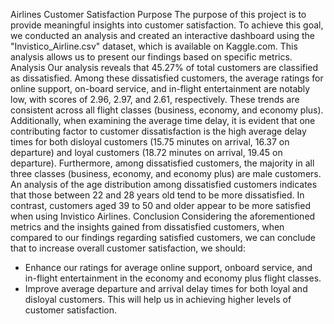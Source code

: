 Airlines Customer Satisfaction
Purpose
The purpose of this project is to provide meaningful insights into customer satisfaction. To achieve this goal, we conducted an analysis and created an interactive dashboard using the "Invistico_Airline.csv" dataset, which is available on Kaggle.com. This analysis allows us to present our findings based on specific metrics.
Analysis
Our analysis reveals that 45.27% of total customers are classified as dissatisfied. Among these dissatisfied customers, the average ratings for online support, on-board service, and in-flight entertainment are notably low, with scores of 2.96, 2.97, and 2.61, respectively. These trends are consistent across all flight classes (business, economy, and economy plus).
Additionally, when examining the average time delay, it is evident that one contributing factor to customer dissatisfaction is the high average delay times for both disloyal customers (15.75 minutes on arrival, 16.37 on departure) and loyal customers (18.72 minutes on arrival, 19.45 on departure).
Furthermore, among dissatisfied customers, the majority in all three classes (business, economy, and economy plus) are male customers.
An analysis of the age distribution among dissatisfied customers indicates that those between 22 and 28 years old tend to be more dissatisfied. In contrast, customers aged 39 to 50 and older appear to be more satisfied when using Invistico Airlines.
Conclusion
Considering the aforementioned metrics and the insights gained from dissatisfied customers, when compared to our findings regarding satisfied customers, we can conclude that to increase overall customer satisfaction, we should:
* Enhance our ratings for average online support, onboard service, and in-flight entertainment in the economy and economy plus flight classes.
* Improve average departure and arrival delay times for both loyal and disloyal customers.
This will help us in achieving higher levels of customer satisfaction.





